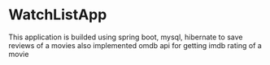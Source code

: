 # WatchListApp
This application is builded using spring boot, mysql, hibernate to save reviews of a movies also implemented omdb api for getting imdb rating of a movie
